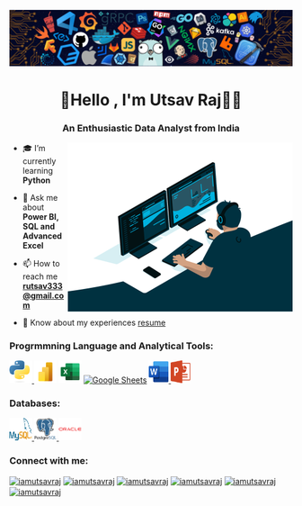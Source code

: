 ![MasterHead](https://github.com/iamutsavraj/Icons-and-Links/blob/main/banner.png)

<h1 align="center">🌟Hello , I'm Utsav Raj🙇‍♂️</h1>
<h3 align="center">An Enthusiastic Data Analyst from India</h3>
<img align="right" alt="Coding" width="400" src="https://github.com/iamutsavraj/Icons-and-Links/blob/main/image_processing20210918-17862-nvbxxl.gif">

- 🎓 I’m currently learning **Python**

- 💬 Ask me about **Power BI, SQL and Advanced Excel**

- 📫 How to reach me **rutsav333@gmail.com**

- 📄 Know about my experiences [resume](resume)


<h3 align="left">Progrmmning Language and Analytical Tools:</h3>  
<a href="https://www.python.org" target="_blank" rel="noreferrer"> <img src="https://github.com/iamutsavraj/Icons-and-Links/blob/main/Python-logo-notext.svg" alt="Python" width="40" height="40"/></ a>
<a href="https://www.microsoft.com/en-us/power-platform/products/power-bi" target="_blank" rel="noreferrer"><img src="https://github.com/iamutsavraj/Icons-and-Links/blob/main/icons8-power-bi-2021.svg" alt="Microsoft Power BI" width="40" height="40"/></a> 
<a href="https://www.microsoft.com/en-in/microsoft-365/excel" target="_blank" rel="noreferrer"><img src="https://github.com/iamutsavraj/Icons-and-Links/blob/main/icons8-excel.svg" alt="Microsoft Excel" width="40" height="40"/></a> 
<a href="https://www.google.com/sheets/about/" target="_blank" rel="noreferrer"><img src="https://github.com/iamutsavraj/Icons-and-Links/blob/main/google-sheets-icon.svg" alt="Google Sheets" width="40" height="38"/></a>
  <a href="https://www.microsoft.com/en/microsoft-365/word?market=af" target="_blank" rel="noreferrer"> <img src="https://github.com/iamutsavraj/Icons-and-Links/blob/main/microsoft-word-icon.svg" alt="Microsft Word" width="35" height="40"/> </a> 
  <a href="https://www.microsoft.com/en-in/microsoft-365/powerpoint" target="_blank" rel="noreferrer"><img src="https://github.com/iamutsavraj/Icons-and-Links/blob/main/powerpoint%20(1).svg" alt="Microsoft Powerpoint" width="35" height="40"/> </a> 
   
<h3 align="left">Databases:</h3> 
  <a href="https://www.mysql.com/" target="_blank" rel="noreferrer"> <img src="https://github.com/iamutsavraj/Icons-and-Links/blob/main/mysql-official%20(1).svg" alt="mysql" width="40" height="40"/> </a> 
  <a href="https://www.postgresql.org" target="_blank" rel="noreferrer"> <img src="https://github.com/iamutsavraj/Icons-and-Links/blob/main/postgresql.svg" alt="Postgresql" width="40" height="40"/> </a>
  <a href="https://www.oracle.com/" target="_blank" rel="noreferrer"> <img src="https://github.com/iamutsavraj/Icons-and-Links/blob/main/icons8-oracle-logo.svg" alt="Oracle" width="40" height="40"/> </a>

  <h3 align="left">Connect with me:</h3>
<p align="left">
<a href="https://linkedin.com/in/iamutsavraj" target="blank"><img align="center" src="https://raw.githubusercontent.com/rahuldkjain/github-profile-readme-generator/master/src/images/icons/Social/linked-in-alt.svg" alt="iamutsavraj" height="30" width="40" /></a>
<a href="https://twitter.com/iamutsavraj" target="blank"><img align="center" src="https://raw.githubusercontent.com/rahuldkjain/github-profile-readme-generator/master/src/images/icons/Social/twitter.svg" alt="iamutsavraj" height="30" width="40" /></a>
<a href="https://instagram.com/iamutsavraj" target="blank"><img align="center" src="https://raw.githubusercontent.com/rahuldkjain/github-profile-readme-generator/master/src/images/icons/Social/instagram.svg" alt="iamutsavraj" height="30" width="40" /></a>
<a href="https://www.hackerrank.com/iamutsavraj" target="blank"><img align="center" src="https://raw.githubusercontent.com/rahuldkjain/github-profile-readme-generator/master/src/images/icons/Social/hackerrank.svg" alt="iamutsavraj" height="30" width="40" /></a>
<a href="https://www.leetcode.com/iamutsavraj" target="blank"><img align="center" src="https://raw.githubusercontent.com/rahuldkjain/github-profile-readme-generator/master/src/images/icons/Social/leet-code.svg" alt="iamutsavraj" height="30" width="40" /></a>
<a href="https://discord.gg/iamutsavraj" target="blank"><img align="center" src="https://raw.githubusercontent.com/rahuldkjain/github-profile-readme-generator/master/src/images/icons/Social/discord.svg" alt="iamutsavraj" height="30" width="40" /></a>
</p>




